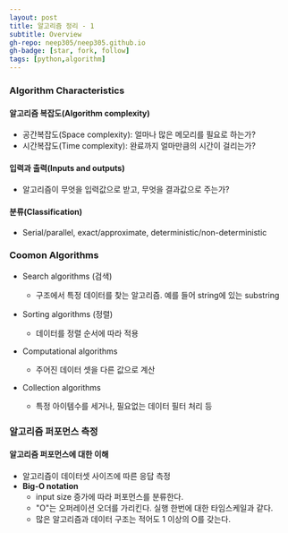 ```yaml
---
layout: post
title: 알고리즘 정리 - 1
subtitle: Overview
gh-repo: neep305/neep305.github.io
gh-badge: [star, fork, follow]
tags: [python,algorithm]
---
```


### Algorithm Characteristics

#### 알고리즘 복잡도(Algorithm complexity)

- 공간복잡도(Space complexity): 얼마나 많은 메모리를 필요로 하는가?
- 시간복잡도(Time complexity): 완료까지 얼마만큼의 시간이 걸리는가?

#### 입력과 출력(Inputs and outputs)

- 알고리즘이 무엇을 입력값으로 받고, 무엇을 결과값으로 주는가?

#### 분류(Classification)
- Serial/parallel, exact/approximate, deterministic/non-deterministic

### Coomon Algorithms
- Search algorithms (검색)
  - 구조에서 특정 데이터를 찾는 알고리즘. 예를 들어 string에 있는 substring

- Sorting algorithms (정렬)
  - 데이터를 정렬 순서에 따라 적용

- Computational algorithms
  - 주어진 데이터 셋을 다른 값으로 계산

- Collection algorithms
  - 특정 아이템수를 세거나, 필요없는 데이터 필터 처리 등

### 알고리즘 퍼포먼스 측정

#### 알고리즘 퍼포먼스에 대한 이해
- 알고리즘이 데이터셋 사이즈에 따른 응답 측정
- **Big-O notation**
  - input size 증가에 따라 퍼포먼스를 분류한다.
  - "O"는 오퍼레이션 오더를 가리킨다. 실행 한번에 대한 타임스케일과 같다.
  - 많은 알고리즘과 데이터 구조는 적어도 1 이상의 O를 갖는다.